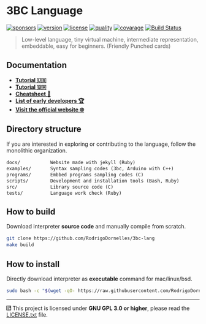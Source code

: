 3BC Language
============
[![sponsors](https://img.shields.io/github/sponsors/rodrigodornelles?color=ff69b4&logo=github)](https://github.com/sponsors/RodrigoDornelles)
[![version](https://img.shields.io/github/v/release/rodrigodornelles/3bc-lang?sort=semver&logo=github)](https://github.com/RodrigoDornelles/3bc-lang/releases)
[![license](https://img.shields.io/github/license/rodrigodornelles/3bc-lang?logo=gnu)](https://github.com/RodrigoDornelles/3bc-lang/blob/master/LICENSE.txt) 
[![quality](https://app.codacy.com/project/badge/Grade/10888eee2fbc460b8ddb7476b0aceb23)](https://www.codacy.com/gh/RodrigoDornelles/3bc-lang/dashboard?utm_source=github.com&amp;utm_medium=referral&amp;utm_content=RodrigoDornelles/3bc-lang&amp;utm_campaign=Badge_Grade)
[![covarage](https://codecov.io/gh/RodrigoDornelles/3bc-lang/branch/master/graph/badge.svg?token=FS152PL31C)](https://codecov.io/gh/RodrigoDornelles/3bc-lang)
[![Build Status](https://img.shields.io/github/checks-status/rodrigodornelles/3bc-lang/master?logo=github)](https://github.com/rodrigodornelles/3bc-lang/actions)

> Low-level language, tiny virtual machine, intermediate representation, embeddable, easy for beginners. (Friendly Punched cards)

## Documentation ##

* **[Tutorial :us:](docs/guide/tutorial-en-us.md)**
* **[Tutorial :brazil:](docs/guide/tutorial-pt-br.md)**
* **[Cheatsheet :book:](docs/guide/cheatsheet.md)**
* **[List of early developers :trophy:](docs/extra/early-adopters.md)**
* **[Visit the official website :globe_with_meridians:](https://3bc-lang.org)**

## Directory structure ##

If you are interested in exploring or contributing to the language, follow the monolithic organization.

```
docs/           Website made with jekyll (Ruby)
examples/       Syntax sampling codes (3bc, Arduino with C++)
programs/       Embbed programs sampling codes (C)
scripts/        Development and installation tools (Bash, Ruby)
src/            Library source code (C)
tests/          Language work check (Ruby)
```

## How to build ##

Download interpreter **source code** and manually compile from scratch.

```BASH
git clone https://github.com/RodrigoDornelles/3bc-lang
make build
```

## How to install ##

Directly download interpreter as **executable** command for mac/linux/bsd.

```BASH
sudo bash -c "$(wget -qO- https://raw.githubusercontent.com/RodrigoDornelles/3bc-lang/master/scripts/install_vm.sh || curl -fsSL https://raw.githubusercontent.com/RodrigoDornelles/3bc-lang/master/scripts/install_vm.sh)"
```

-------------------------------------------------
![3bc lang logo](/docs/images/3bc-logo-small.png)
This project is licensed under **GNU GPL 3.0 or higher**, please read the [LICENSE.txt](LICENSE.txt) file.
